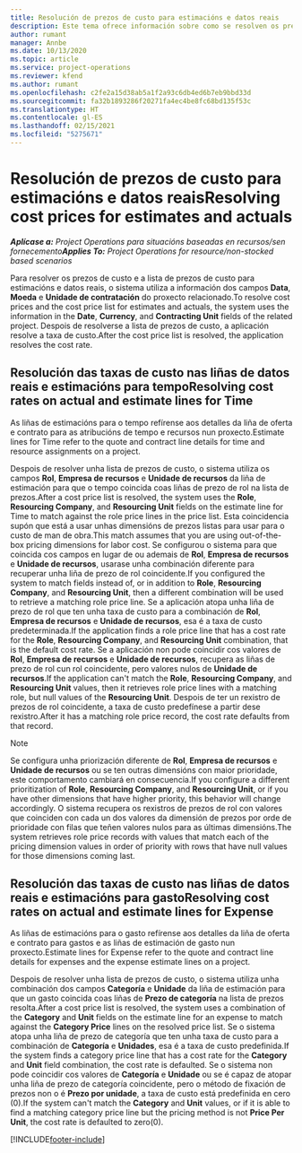 ```yaml
---
title: Resolución de prezos de custo para estimacións e datos reais
description: Este tema ofrece información sobre como se resolven os prezos de custo para as estimacións e os datos reais.
author: rumant
manager: Annbe
ms.date: 10/13/2020
ms.topic: article
ms.service: project-operations
ms.reviewer: kfend
ms.author: rumant
ms.openlocfilehash: c2fe2a15d38ab5a1f2a93c6db4ed6b7eb9bbd33d
ms.sourcegitcommit: fa32b1893286f20271fa4ec4be8fc68bd135f53c
ms.translationtype: HT
ms.contentlocale: gl-ES
ms.lasthandoff: 02/15/2021
ms.locfileid: "5275671"
---
```

# <a name="resolving-cost-prices-for-estimates-and-actuals"></a><span data-ttu-id="1eb56-103">Resolución de prezos de custo para estimacións e datos reais</span><span class="sxs-lookup"><span data-stu-id="1eb56-103">Resolving cost prices for estimates and actuals</span></span>

<span data-ttu-id="1eb56-104">_**Aplícase a:** Project Operations para situacións baseadas en recursos/sen fornecemento_</span><span class="sxs-lookup"><span data-stu-id="1eb56-104">_**Applies To:** Project Operations for resource/non-stocked based scenarios_</span></span>

<span data-ttu-id="1eb56-105">Para resolver os prezos de custo e a lista de prezos de custo para estimacións e datos reais, o sistema utiliza a información dos campos **Data**, **Moeda** e **Unidade de contratación** do proxecto relacionado.</span><span class="sxs-lookup"><span data-stu-id="1eb56-105">To resolve cost prices and the cost price list for estimates and actuals, the system uses the information in the **Date**, **Currency**, and **Contracting Unit** fields of the related project.</span></span> <span data-ttu-id="1eb56-106">Despois de resolverse a lista de prezos de custo, a aplicación resolve a taxa de custo.</span><span class="sxs-lookup"><span data-stu-id="1eb56-106">After the cost price list is resolved, the application resolves the cost rate.</span></span>

## <a name="resolving-cost-rates-on-actual-and-estimate-lines-for-time"></a><span data-ttu-id="1eb56-107">Resolución das taxas de custo nas liñas de datos reais e estimacións para tempo</span><span class="sxs-lookup"><span data-stu-id="1eb56-107">Resolving cost rates on actual and estimate lines for Time</span></span>

<span data-ttu-id="1eb56-108">As liñas de estimacións para o tempo refírense aos detalles da liña de oferta e contrato para as atribucións de tempo e recursos nun proxecto.</span><span class="sxs-lookup"><span data-stu-id="1eb56-108">Estimate lines for Time refer to the quote and contract line details for time and resource assignments on a project.</span></span>

<span data-ttu-id="1eb56-109">Despois de resolver unha lista de prezos de custo, o sistema utiliza os campos **Rol**, **Empresa de recursos** e **Unidade de recursos** da liña de estimación para que o tempo coincida coas liñas de prezo de rol na lista de prezos.</span><span class="sxs-lookup"><span data-stu-id="1eb56-109">After a cost price list is resolved, the system uses the **Role**, **Resourcing Company**, and **Resourcing Unit** fields on the estimate line for Time to match against the role price lines in the price list.</span></span> <span data-ttu-id="1eb56-110">Esta coincidencia supón que está a usar unhas dimensións de prezos listas para usar para o custo de man de obra.</span><span class="sxs-lookup"><span data-stu-id="1eb56-110">This match assumes that you are using out-of-the-box pricing dimensions for labor cost.</span></span> <span data-ttu-id="1eb56-111">Se configurou o sistema para que coincida cos campos en lugar de ou ademais de **Rol**, **Empresa de recursos** e **Unidade de recursos**, usarase unha combinación diferente para recuperar unha liña de prezo de rol coincidente.</span><span class="sxs-lookup"><span data-stu-id="1eb56-111">If you configured the system to match fields instead of, or in addition to **Role**, **Resourcing Company**, and **Resourcing Unit**, then a different combination will be used to retrieve a matching role price line.</span></span> <span data-ttu-id="1eb56-112">Se a aplicación atopa unha liña de prezo de rol que ten unha taxa de custo para a combinación de **Rol**, **Empresa de recursos** e **Unidade de recursos**, esa é a taxa de custo predeterminada.</span><span class="sxs-lookup"><span data-stu-id="1eb56-112">If the application finds a role price line that has a cost rate for the **Role**, **Resourcing Company**, and **Resourcing Unit** combination, that is the default cost rate.</span></span> <span data-ttu-id="1eb56-113">Se a aplicación non pode coincidir cos valores de **Rol**, **Empresa de recursos** e **Unidade de recursos**, recupera as liñas de prezo de rol cun rol coincidente, pero valores nulos de **Unidade de recursos**.</span><span class="sxs-lookup"><span data-stu-id="1eb56-113">If the application can't match the **Role**, **Resourcing Company**, and **Resourcing Unit** values, then it retrieves role price lines with a matching role, but null values of the **Resourcing Unit**.</span></span> <span data-ttu-id="1eb56-114">Despois de ter un rexistro de prezos de rol coincidente, a taxa de custo predefínese a partir dese rexistro.</span><span class="sxs-lookup"><span data-stu-id="1eb56-114">After it has a matching role price record, the cost rate defaults from that record.</span></span> 

> [!NOTE]
> <span data-ttu-id="1eb56-115">Se configura unha priorización diferente de **Rol**, **Empresa de recursos** e **Unidade de recursos** ou se ten outras dimensións con maior prioridade, este comportamento cambiará en consecuencia.</span><span class="sxs-lookup"><span data-stu-id="1eb56-115">If you configure a different prioritization of **Role**, **Resourcing Company**, and **Resourcing Unit**, or if you have other dimensions that have higher priority, this behavior will change accordingly.</span></span> <span data-ttu-id="1eb56-116">O sistema recupera os rexistros de prezos de rol con valores que coinciden con cada un dos valores da dimensión de prezos por orde de prioridade con filas que teñen valores nulos para as últimas dimensións.</span><span class="sxs-lookup"><span data-stu-id="1eb56-116">The system retrieves role price records with values that match each of the pricing dimension values in order of priority with rows that have null values for those dimensions coming last.</span></span>

## <a name="resolving-cost-rates-on-actual-and-estimate-lines-for-expense"></a><span data-ttu-id="1eb56-117">Resolución das taxas de custo nas liñas de datos reais e estimacións para gasto</span><span class="sxs-lookup"><span data-stu-id="1eb56-117">Resolving cost rates on actual and estimate lines for Expense</span></span>

<span data-ttu-id="1eb56-118">As liñas de estimacións para o gasto refírense aos detalles da liña de oferta e contrato para gastos e as liñas de estimación de gasto nun proxecto.</span><span class="sxs-lookup"><span data-stu-id="1eb56-118">Estimate lines for Expense refer to the quote and contract line details for expenses and the expense estimate lines on a project.</span></span>

<span data-ttu-id="1eb56-119">Despois de resolver unha lista de prezos de custo, o sistema utiliza unha combinación dos campos **Categoría** e **Unidade** da liña de estimación para que un gasto coincida coas liñas de **Prezo de categoría** na lista de prezos resolta.</span><span class="sxs-lookup"><span data-stu-id="1eb56-119">After a cost price list is resolved, the system uses a combination of the **Category** and **Unit** fields on the estimate line for an expense to match against the **Category Price** lines on the resolved price list.</span></span> <span data-ttu-id="1eb56-120">Se o sistema atopa unha liña de prezo de categoría que ten unha taxa de custo para a combinación de **Categoría** e **Unidades**, esa é a taxa de custo predefinida.</span><span class="sxs-lookup"><span data-stu-id="1eb56-120">If the system finds a category price line that has a cost rate for the **Category** and **Unit** field combination, the cost rate is defaulted.</span></span> <span data-ttu-id="1eb56-121">Se o sistema non pode coincidir cos valores de **Categoría** e **Unidade** ou se é capaz de atopar unha liña de prezo de categoría coincidente, pero o método de fixación de prezos non o é **Prezo por unidade**, a taxa de custo está predefinida en cero (0).</span><span class="sxs-lookup"><span data-stu-id="1eb56-121">If the system can't match the **Category** and **Unit** values, or if it is able to find a matching category price line but the pricing method is not **Price Per Unit**, the cost rate is defaulted to zero(0).</span></span>


[!INCLUDE[footer-include](../includes/footer-banner.md)]